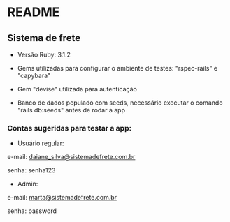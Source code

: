 # README

## Sistema de frete

* Versão Ruby: 3.1.2

* Gems utilizadas para configurar o ambiente de testes: "rspec-rails" e "capybara"

* Gem "devise" utilizada para autenticação
 
* Banco de dados populado com seeds, necessário executar o comando "rails db:seeds" antes de rodar a app

### Contas sugeridas para testar a app:

* Usuário regular: 

e-mail: daiane_silva@sistemadefrete.com.br

senha: senha123

* Admin: 

e-mail: marta@sistemadefrete.com.br 

senha: password